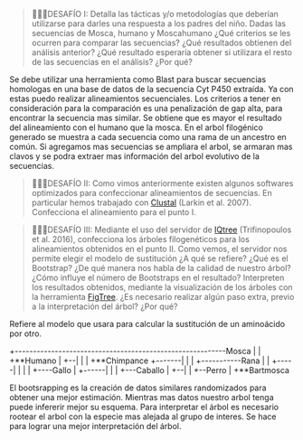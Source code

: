 >
>🧗🏻‍♀️DESAFÍO I: Detalla las tácticas y/o metodologías que deberían utilizarse para darles una respuesta a los padres del niño. 
Dadas las secuencias de Mosca, humano y Moscahumano ¿Qué criterios se les ocurren para comparar las secuencias? ¿Qué resultados obtienen del análisis anterior?
¿Qué resultado esperaría obtener si utilizara el resto de las secuencias en el análisis? ¿Por qué? 
>

Se debe utilizar una herramienta como Blast para buscar secuencias homologas en una base de datos de la secuencia Cyt P450 extraída. Ya con estas puedo realizar alineamientos secuenciales.
Los criterios a tener en consideración para la comparación es una penalización de gap alta, para encontrar la secuencia mas similar. 
Se obtiene que es mayor el resultado del alineamiento con el humano que la mosca. En el arbol filogénico generado se muestra a cada secuencia como una rama de un ancestro en común. Si agregamos mas secuencias se ampliara el arbol, se armaran mas clavos y se podra extraer mas información del arbol evolutivo de la secuencias.

>🧗🏻‍♀️DESAFÍO II: Como vimos anteriormente existen algunos softwares optimizados para confeccionar alineamientos de secuencias. En particular hemos trabajado con [Clustal](https://www.ebi.ac.uk/Tools/msa/clustalo/) (Larkin et al. 2007). Confecciona el alineamiento para el punto I.
>

>🧗🏻‍♀️DESAFÍO III: Mediante el uso del servidor de [IQtree](http://iqtree.cibiv.univie.ac.at/) (Trifinopoulos et al. 2016), confecciona los árboles filogenéticos para los alineamientos obtenidos en el punto II.
Como vemos, el servidor nos permite elegir el modelo de sustitución ¿A qué se refiere?
¿Qué es el Bootstrap? ¿De qué manera nos habla de la calidad de nuestro árbol? ¿Cómo influye el número de Bootstraps en el resultado?
Interpreten los resultados obtenidos, mediante la visualización de los árboles con la herramienta [FigTree](http://tree.bio.ed.ac.uk/software/figtree/). ¿Es necesario realizar algún paso extra, previo a la interpretación del árbol? ¿Por qué? 
>

Refiere al modelo que usara para calcular la sustitución de un aminoácido por otro.

+----------------------------------------------------------Mosca
|
|          +**Humano
|       +--|
|       |  +**Chimpance
+-------|
|       |            +-----------Rana
|       |      +-----|
|       |      |     +----Gallo
|       +------|
|              |  +---Caballo
|              +--|
|                 +--Perro
|
+**Bartmosca


El bootsrapping es la creación de datos similares randomizados para obtener una mejor estimación. Mientras mas datos nuestro arbol tenga puede infererir mejor su esquema.
Para interpretar el árbol es necesario rootear el arbol con la especie mas alejada al grupo de interes. Se hace para lograr una mejor interpretación del árbol.